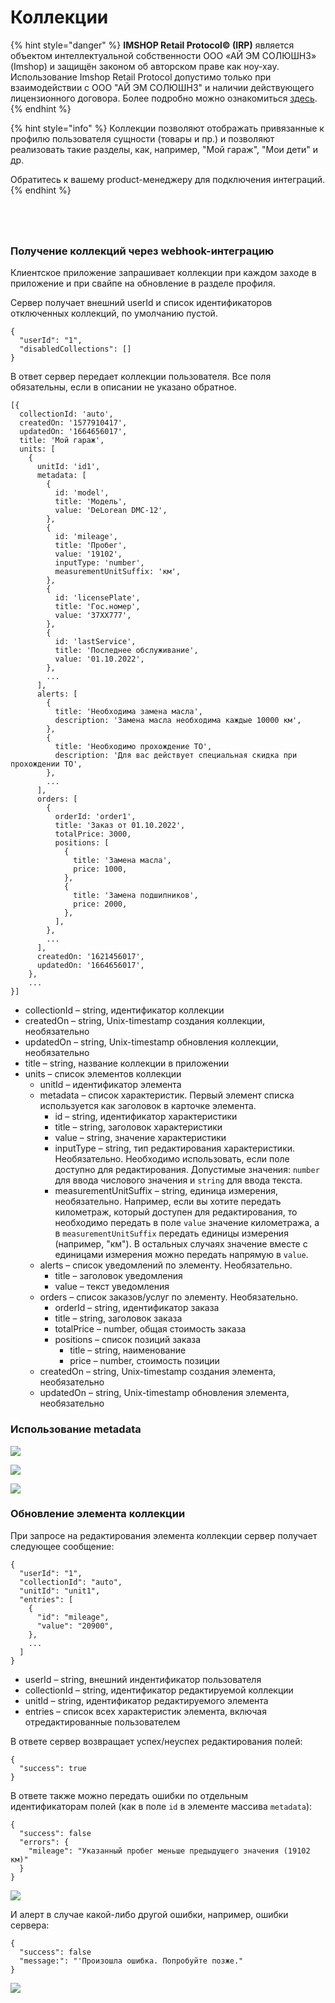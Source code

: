 # Коллекции

{% hint style="danger" %}
**IMSHOP Retail Protocol© (IRP)** является объектом интеллектуальной собственности ООО «АЙ ЭМ СОЛЮШНЗ» (Imshop) и защищён законом об авторском праве как ноу-хау. Использование Imshop Retail Protocol допустимо только при взаимодействии с ООО "АЙ ЭМ СОЛЮШНЗ" и наличии действующего лицензионного договора. Более подробно можно ознакомиться [здесь](../api-license.md).
{% endhint %}

{% hint style="info" %}
Коллекции позволяют отображать привязанные к профилю пользователя сущности (товары и пр.) и позволяют реализовать такие разделы, как, например, "Мой гараж", "Мои дети" и др.

Обратитесь к вашему product-менеджеру для подключения интеграций.
{% endhint %}

<div>

<figure><img src="../.gitbook/assets/spaces%2F-LyuKQBzspCEs8chxsQd%2Fuploads%2FvxdYug7bBvfLweEXqXIi%2FSimulator%20Screen%20Shot%20-%20iPhone%2013%20Pro%20-%202022-10-04%20at%2015.webp" alt=""><figcaption></figcaption></figure>

 

<figure><img src="../.gitbook/assets/spaces%2F-LyuKQBzspCEs8chxsQd%2Fuploads%2F2XHeBUJQkTlUNuPFctpH%2FSimulator%20Screen%20Shot%20-%20iPhone%2013%20Pro%20-%202022-10-04%20at%2015 (1).webp" alt=""><figcaption></figcaption></figure>

 

<figure><img src="../.gitbook/assets/spaces%2F-LyuKQBzspCEs8chxsQd%2Fuploads%2FxttUy1dUgWZD6Dxqw3m0%2FSimulator%20Screen%20Shot%20-%20iPhone%2013%20Pro%20-%202022-10-04%20at%2015.webp" alt=""><figcaption></figcaption></figure>

 

<figure><img src="../.gitbook/assets/spaces%2F-LyuKQBzspCEs8chxsQd%2Fuploads%2FR1GdPhsz0qZuZjaC8Wgc%2FSimulator%20Screen%20Shot%20-%20iPhone%2013%20Pro%20-%202022-10-04%20at%2015.webp" alt=""><figcaption></figcaption></figure>

</div>

### Получение коллекций через webhook-интеграцию

Клиентское приложение запрашивает коллекции при каждом заходе в приложение и при свайпе на обновление в разделе профиля.

Сервер получает внешний userId и список идентификаторов отключенных коллекций, по умолчанию пустой.

```
{
  "userId": "1",
  "disabledCollections": []
}
```

В ответ сервер передает коллекции пользователя. Все поля обязательны, если в описании не указано обратное.

```
[{
  collectionId: 'auto',
  createdOn: '1577910417',
  updatedOn: '1664656017',
  title: 'Мой гараж',
  units: [
    {
      unitId: 'id1',
      metadata: [
        {
          id: 'model',
          title: 'Модель',
          value: 'DeLorean DMC-12',
        },
        {
          id: 'mileage',
          title: 'Пробег',
          value: '19102',
          inputType: 'number',
          measurementUnitSuffix: 'км',
        },
        {
          id: 'licensePlate',
          title: 'Гос.номер',
          value: '37XX777',
        },
        {
          id: 'lastService',
          title: 'Последнее обслуживание',
          value: '01.10.2022',
        },
        ...
      ],
      alerts: [
        {
          title: 'Необходима замена масла',
          description: 'Замена масла необходима каждые 10000 км',
        },
        {
          title: 'Необходимо прохождение ТО',
          description: 'Для вас действует специальная скидка при прохождении ТО',
        },
        ...
      ],
      orders: [
        {
          orderId: 'order1',
          title: 'Заказ от 01.10.2022',
          totalPrice: 3000,
          positions: [
            {
              title: 'Замена масла',
              price: 1000,
            },
            {
              title: 'Замена подшипников',
              price: 2000,
            },
          ],
        },
        ...
      ],
      createdOn: '1621456017',
      updatedOn: '1664656017',
    },
    ...
}]
```

* collectionId – string, идентификатор коллекции
* createdOn – string, Unix-timestamp создания коллекции, необязательно
* updatedOn – string, Unix-timestamp обновления коллекции, необязательно
* title – string, название коллекции в приложении
* units – список элементов коллекции
  * unitId – идентификатор элемента
  * metadata – список характеристик. Первый элемент списка используется как заголовок в карточке элемента.
    * id – string, идентификатор характеристики
    * title – string, заголовок характеристики
    * value – string, значение характеристики
    * inputType – string, тип редактирования характеристики. Необязательно. Необходимо использовать, если поле доступно для редактирования. Допустимые значения: `number` для ввода числового значения и `string` для ввода текста.
    * measurementUnitSuffix – string, единица измерения, необязательно. Например, если вы хотите передать километраж, который доступен для редактирования, то необходимо передать в поле `value` значение километража, а в `measurementUnitSuffix` передать единицы измерения (например, "км"). В остальных случаях значение вместе с единицами измерения можно передать напрямую в `value`.
  * alerts – список уведомлений по элементу. Необязательно.
    * title – заголовок уведомления
    * value – текст уведомления
  * orders – список заказов/услуг по элементу. Необязательно.
    * orderId – string, идентификатор заказа
    * title – string, заголовок заказа
    * totalPrice – number, общая стоимость заказа
    * positions – список позиций заказа
      * title – string, наименование
      * price – number, стоимость позиции
  * createdOn – string, Unix-timestamp создания элемента, необязательно
  * updatedOn – string, Unix-timestamp обновления элемента, необязательно

### Использование metadata

![](../.gitbook/assets/spaces%2F-LyuKQBzspCEs8chxsQd%2Fuploads%2FMgYY3C4qrAkvqtBsektI%2Fcollection%20metadata.webp)

![](../.gitbook/assets/spaces%2F-LyuKQBzspCEs8chxsQd%2Fuploads%2FzEShhv7WO2LsRAuwZuYU%2Fcollection%20metadata%202.webp)

![](../.gitbook/assets/spaces%2F-LyuKQBzspCEs8chxsQd%2Fuploads%2Frv75H5XujM0IL0SnIUjy%2Fcollection%20metadata%203.webp)

### Обновление элемента коллекции

При запросе на редактирования элемента коллекции сервер получает следующее сообщение:

```
{
  "userId": "1",
  "collectionId": "auto",
  "unitId": "unit1",
  "entries": [
    {
      "id": "mileage",
      "value": "20900",
    },
    ...
  ]
}
```

* userId – string, внешний индентификатор пользователя
* collectionId – string, идентификатор редактируемой коллекции
* unitId – string, идентификатор редактируемого элемента
* entries – список всех характеристик элемента, включая отредактированные пользователем

В ответе сервер возвращает успех/неуспех редактирования полей:

```
{
  "success": true
}
```

В ответе также можно передать ошибки по отдельным идентификаторам полей (как в поле `id` в элементе массива `metadata`):

```
{
  "success": false
  "errors": {
    "mileage": "Указанный пробег меньше предыдущего значения (19102 км)"
  }
}
```

![](../.gitbook/assets/spaces%2F-LyuKQBzspCEs8chxsQd%2Fuploads%2FPvgzvnrspw7vEEqQ9BBE%2FScreen%20Shot%202022-10-05%20at%2018.webp)

И алерт в случае какой-либо другой ошибки, например, ошибки сервера:

```
{
  "success": false
  "message:": "'Произошла ошибка. Попробуйте позже."
}
```

![](../.gitbook/assets/spaces%2F-LyuKQBzspCEs8chxsQd%2Fuploads%2FDhTYysuDm3J2gETQAQtH%2FSimulator%20Screen%20Shot%20-%20iPhone%2013%20Pro%20-%202022-10-05%20at%2016.webp)
